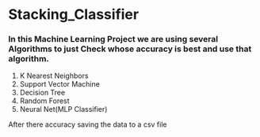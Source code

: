 # Stacking_Classifier

### In this Machine Learning Project we are using several Algorithms to just Check whose accuracy is best and use that algorithm.
1. K Nearest Neighbors
2. Support Vector Machine
3. Decision Tree
4. Random Forest
5. Neural Net(MLP Classifier)
 
 After there accuracy saving the data to a csv file
